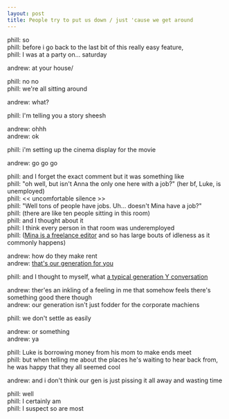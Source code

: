 ```yaml
---
layout: post
title: People try to put us down / just 'cause we get around
---
```

<span class="sans-bold">phill:</span> so<br/>
<span class="sans-bold">phill:</span> before i go back to the last bit of this really easy feature,<br/>
<span class="sans-bold">phill:</span> I was at a party on… saturday<br/>


<span class="sans-bold">andrew:</span> at your house/


<span class="sans-bold">phill:</span> no no<br/>
<span class="sans-bold">phill:</span> we're all sitting around

<span class="sans-bold">andrew:</span> what?

<span class="sans-bold">phill:</span> I'm telling you a story sheesh

<span class="sans-bold">andrew:</span> ohhh<br/>
<span class="sans-bold">andrew:</span> ok

<span class="sans-bold">phill:</span> i'm setting up the cinema display for the movie

<span class="sans-bold">andrew:</span> go go go

<span class="sans-bold">phill:</span> and I forget the exact comment but it was something like<br/>
<span class="sans-bold">phill:</span> "oh well, but isn't Anna the only one here with a job?" (her bf, Luke, is unemployed)<br/>
<span class="sans-bold">phill:</span> &lt;&lt; uncomfortable silence &gt;&gt;<br/>
<span class="sans-bold">phill:</span> "Well tons of people have jobs. Uh… doesn't Mina have a job?"<br/>
<span class="sans-bold">phill:</span> (there are like ten people sitting in this room)<br/>
<span class="sans-bold">phill:</span> and I thought about it<br/>
<span class="sans-bold">phill:</span> I think every person in that room was underemployed<br/>
<span class="sans-bold">phill:</span> ([Mina is a freelance editor](http://www.minasewellmancuso.com/) and so has large bouts of idleness as it commonly happens)<br/>

<span class="sans-bold">andrew:</span> how do they make rent<br/>
<span class="sans-bold">andrew:</span> [that's our generation for you](http://www.nytimes.com/2010/07/07/business/economy/07generation.html?_r=1&pagewanted=all)

<span class="sans-bold">phill:</span> and I thought to myself, what [a typical generation Y conversation](http://www.economist.com/blogs/freeexchange/2011/07/youth-unemployment?fsrc=rss&?fsrc==scn/tw/eecon/sf/freeex)

<span class="sans-bold">andrew:</span> ther'es an inkling of a feeling in me that somehow feels there's something good there though<br/>
<span class="sans-bold">andrew:</span> our generation isn't just fodder for the corporate machiens

<span class="sans-bold">phill:</span> we don't settle as easily

<span class="sans-bold">andrew:</span> or something<br/>
<span class="sans-bold">andrew:</span> ya

<span class="sans-bold">phill:</span> Luke is borrowing money from his mom to make ends meet<br/>
<span class="sans-bold">phill:</span> but when telling me about the places he's waiting to hear back from, he was happy that they all seemed cool

<span class="sans-bold">andrew:</span> and i don't think our gen is just pissing it all away and wasting time

<span class="sans-bold">phill:</span> well<br/>
<span class="sans-bold">phill:</span> I certainly am<br/>
<span class="sans-bold">phill:</span> I suspect so are most


